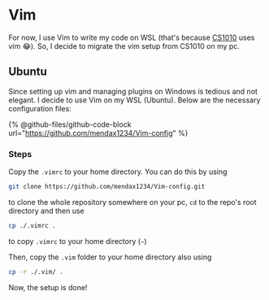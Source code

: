 # Vim

For now, I use Vim to write my code on WSL (that's because [CS1010](https://wenbo-notes.gitbook.io/cs1010-notes) uses vim :joy:). So, I decide to migrate the vim setup from CS1010 on my pc.

## Ubuntu

Since setting up vim and managing plugins on Windows is tedious and not elegant. I decide to use Vim on my WSL (Ubuntu). Below are the necessary configuration files:

{% @github-files/github-code-block url="https://github.com/mendax1234/Vim-config" %}

### Steps

Copy the `.vimrc` to your home directory. You can do this by using

```bash
git clone https://github.com/mendax1234/Vim-config.git
```

to clone the whole repository somewhere on your pc, `cd` to the repo's root directory and then use

```bash
cp ./.vimrc .
```

to copy `.vimrc` to your home directory (`~`)

Then, copy the `.vim` folder to your home directory also using&#x20;

```bash
cp -r ./.vim/ .
```

Now, the setup is done!
